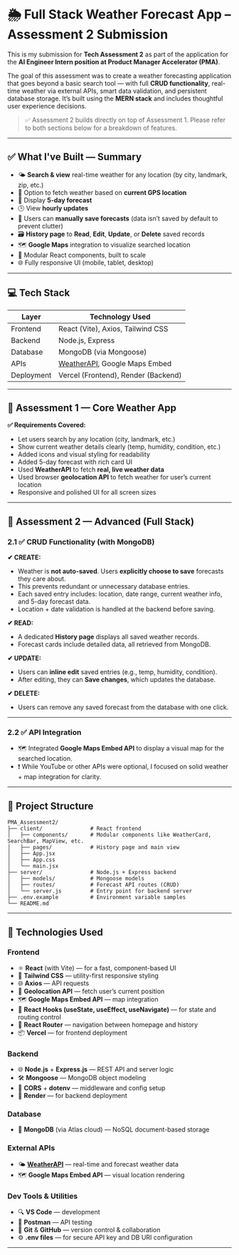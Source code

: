 # 🌦️ Full Stack Weather Forecast App – Assessment 2 Submission

This is my submission for **Tech Assessment 2** as part of the application for the **AI Engineer Intern position at Product Manager Accelerator (PMA)**.

The goal of this assessment was to create a weather forecasting application that goes beyond a basic search tool — with full **CRUD functionality**, real-time weather via external APIs, smart data validation, and persistent database storage. It’s built using the **MERN stack** and includes thoughtful user experience decisions.

> ✅ Assessment 2 builds directly on top of Assessment 1. Please refer to both sections below for a breakdown of features.

---

## ✅ What I've Built — Summary

- 🌤️ **Search & view** real-time weather for any location (by city, landmark, zip, etc.)
- 📍 Option to fetch weather based on **current GPS location**
- 📅 Display **5-day forecast**
- 🕒 View **hourly updates**
- 🧠 Users can **manually save forecasts** (data isn’t saved by default to prevent clutter)
- 🗃️ **History page** to **Read**, **Edit**, **Update**, or **Delete** saved records
- 🗺️ **Google Maps** integration to visualize searched location
- 🧩 Modular React components, built to scale
- 🌐 Fully responsive UI (mobile, tablet, desktop)

---

## 💻 Tech Stack

| Layer      | Technology Used                     |
|------------|-------------------------------------|
| Frontend   | React (Vite), Axios, Tailwind CSS   |
| Backend    | Node.js, Express                    |
| Database   | MongoDB (via Mongoose)              |
| APIs       | [WeatherAPI](https://www.weatherapi.com/), Google Maps Embed |
| Deployment | Vercel (Frontend), Render (Backend) |

---

## 🎯 Assessment 1 — Core Weather App

**✅ Requirements Covered:**

- Let users search by any location (city, landmark, etc.)
- Show current weather details clearly (temp, humidity, condition, etc.)
- Added icons and visual styling for readability
- Added 5-day forecast with rich card UI
- Used **WeatherAPI** to fetch **real, live weather data**
- Used browser **geolocation API** to fetch weather for user’s current location
- Responsive and polished UI for all screen sizes

---

## 🔧 Assessment 2 — Advanced (Full Stack)

### 2.1 ✅ CRUD Functionality (with MongoDB)

**✔ CREATE:**
- Weather is **not auto-saved**. Users **explicitly choose to save** forecasts they care about.
- This prevents redundant or unnecessary database entries.
- Each saved entry includes: location, date range, current weather info, and 5-day forecast data.
- Location + date validation is handled at the backend before saving.

**✔ READ:**
- A dedicated **History page** displays all saved weather records.
- Forecast cards include detailed data, all retrieved from MongoDB.

**✔ UPDATE:**
- Users can **inline edit** saved entries (e.g., temp, humidity, condition).
- After editing, they can **Save changes**, which updates the database.

**✔ DELETE:**
- Users can remove any saved forecast from the database with one click.

---

### 2.2 ✅ API Integration

- 🗺️ Integrated **Google Maps Embed API** to display a visual map for the searched location.
- ❗ While YouTube or other APIs were optional, I focused on solid weather + map integration for clarity.

---

## 📂 Project Structure

```
PMA_Assessment2/
├── client/               # React frontend
│   ├── components/       # Modular components like WeatherCard, SearchBar, MapView, etc.
│   ├── pages/            # History page and main view
│   ├── App.jsx
│   ├── App.css
│   └── main.jsx
├── server/               # Node.js + Express backend
│   ├── models/           # Mongoose models
│   ├── routes/           # Forecast API routes (CRUD)
│   └── server.js         # Entry point for backend server
├── .env.example          # Environment variable samples
└── README.md
```

---

## 🧰 Technologies Used

### **Frontend**

* ⚛️ **React** (with Vite) — for a fast, component-based UI
* 🎨 **Tailwind CSS** — utility-first responsive styling
* 🌐 **Axios** — API requests
* 📍 **Geolocation API** — fetch user’s current position
* 🗺️ **Google Maps Embed API** — map integration
* 🧪 **React Hooks (useState, useEffect, useNavigate)** — for state and routing control
* 🔗 **React Router** — navigation between homepage and history
* 📦 **Vercel** — for frontend deployment

### **Backend**

* 🌐 **Node.js** + **Express.js** — REST API and server logic
* 🛠️ **Mongoose** — MongoDB object modeling
* 🧪 **CORS** + **dotenv** — middleware and config setup
* 🚀 **Render** — for backend deployment

### **Database**

* 🍃 **MongoDB** (via Atlas cloud) — NoSQL document-based storage

### **External APIs**

* 🌤️ **[WeatherAPI](https://www.weatherapi.com/)** — real-time and forecast weather data
* 🗺️ **Google Maps Embed API** — visual location rendering

### **Dev Tools & Utilities**

* 🔍 **VS Code** — development
* 🧪 **Postman** — API testing
* 📁 **Git** & **GitHub** — version control & collaboration
* ⚙️ **.env files** — for secure API key and DB URI configuration

---
